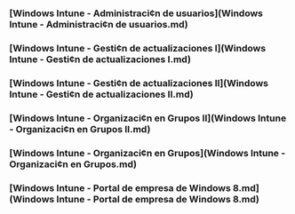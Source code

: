 
 ### [Windows Intune - Administraci¢n de usuarios](Windows Intune - Administraci¢n de usuarios.md)
 ### [Windows Intune - Gesti¢n de actualizaciones I](Windows Intune - Gesti¢n de actualizaciones I.md)
 ### [Windows Intune - Gesti¢n de actualizaciones II](Windows Intune - Gesti¢n de actualizaciones II.md)
 ### [Windows Intune - Organizaci¢n en Grupos II](Windows Intune - Organizaci¢n en Grupos II.md)
 ### [Windows Intune - Organizaci¢n en Grupos](Windows Intune - Organizaci¢n en Grupos.md)
 ### [Windows Intune - Portal de empresa de Windows 8.md](Windows Intune - Portal de empresa de Windows 8.md)
